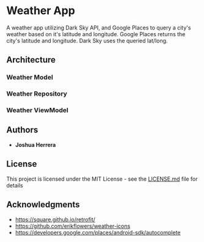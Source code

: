 # Weather App

A weather app utilizing Dark Sky API, and Google Places to query a city's weather based on it's latitude and longitude. Google Places returns the city's latitude and longitude. Dark Sky uses the queried lat/long.

## Architecture

### Weather Model

### Weather Repository

### Weather ViewModel

## Authors

* **Joshua Herrera** 

## License

This project is licensed under the MIT License - see the [LICENSE.md](LICENSE.md) file for details

## Acknowledgments

* https://square.github.io/retrofit/
* https://github.com/erikflowers/weather-icons
* https://developers.google.com/places/android-sdk/autocomplete
